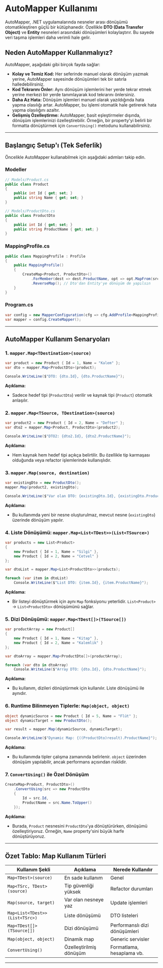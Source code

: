 # AutoMapper Kullanımı

AutoMapper, .NET uygulamalarında nesneler arası dönüşümü otomatikleştiren güçlü bir kütüphanedir. Özellikle **DTO (Data Transfer Object)** ve **Entity** nesneleri arasındaki dönüşümleri kolaylaştırır. Bu sayede veri taşıma işlemleri daha verimli hale gelir.

## Neden AutoMapper Kullanmalıyız?

AutoMapper, aşağıdaki gibi birçok fayda sağlar:

- **Kolay ve Temiz Kod:** Her seferinde manuel olarak dönüşüm yazmak yerine, AutoMapper sayesinde dönüşümleri tek bir satırla halledebilirsiniz.
- **Kod Tekrarını Önler:** Aynı dönüşüm işlemlerini her yerde tekrar etmek yerine merkezi bir yerde tanımlayarak kod tekrarını önlersiniz.
- **Daha Az Hata:** Dönüşüm işlemleri manuel olarak yazıldığında hata yapma olasılığı artar. AutoMapper, bu işlemi otomatik hale getirerek hata yapma olasılığını azaltır.
- **Gelişmiş Özelleştirme:** AutoMapper, basit eşleştirmeler dışında, dönüşüm işlemlerinizi özelleştirebilir. Örneğin, bir property'yi belirli bir formatta dönüştürmek için `ConvertUsing()` metodunu kullanabilirsiniz.

---

## Başlangıç Setup'ı (Tek Seferlik)

Öncelikle AutoMapper kullanabilmek için aşağıdaki adımları takip edin.

### Modeller

```csharp
// Models/Product.cs
public class Product
{
    public int Id { get; set; }
    public string Name { get; set; }
}

// Models/ProductDto.cs
public class ProductDto
{
    public int Id { get; set; }
    public string ProductName { get; set; }
}
```

### MappingProfile.cs

```csharp
public class MappingProfile : Profile
{
    public MappingProfile()
    {
        CreateMap<Product, ProductDto>()
            .ForMember(dest => dest.ProductName, opt => opt.MapFrom(src => src.Name))
            .ReverseMap(); // Dto'dan Entity'ye dönüşüm de yapılsın
    }
}
```

### Program.cs

```csharp
var config = new MapperConfiguration(cfg => cfg.AddProfile<MappingProfile>());
var mapper = config.CreateMapper();
```

---

## AutoMapper Kullanım Senaryoları

### 1. `mapper.Map<TDestination>(source)`

```csharp
var product = new Product { Id = 1, Name = "Kalem" };
var dto = mapper.Map<ProductDto>(product);

Console.WriteLine($"DTO: {dto.Id}, {dto.ProductName}");
```

**Açıklama:**
- Sadece hedef tipi (`ProductDto`) verilir ve kaynak tipi (`Product`) otomatik anlaşılır.

### 2. `mapper.Map<TSource, TDestination>(source)`

```csharp
var product2 = new Product { Id = 2, Name = "Defter" };
var dto2 = mapper.Map<Product, ProductDto>(product2);

Console.WriteLine($"DTO2: {dto2.Id}, {dto2.ProductName}");
```

**Açıklama:**
- Hem kaynak hem hedef tipi açıkça belirtilir. Bu özellikle tip karmaşası olduğunda veya refactor işlemlerinde kullanışlıdır.

### 3. `mapper.Map(source, destination)`

```csharp
var existingDto = new ProductDto();
mapper.Map(product2, existingDto);

Console.WriteLine($"Var olan DTO: {existingDto.Id}, {existingDto.ProductName}");
```

**Açıklama:**
- Bu kullanımda yeni bir nesne oluşturulmaz, mevcut nesne (`existingDto`) üzerinde dönüşüm yapılır.

### 4. Liste Dönüşümü: `mapper.Map<List<TDest>>(List<TSource>)`

```csharp
var products = new List<Product>
{
    new Product { Id = 1, Name = "Silgi" },
    new Product { Id = 2, Name = "Cetvel" }
};

var dtoList = mapper.Map<List<ProductDto>>(products);

foreach (var item in dtoList)
    Console.WriteLine($"List DTO: {item.Id}, {item.ProductName}");
```

**Açıklama:**
- Bir listeyi dönüştürmek için aynı `Map` fonksiyonu yeterlidir. `List<Product>` → `List<ProductDto>` dönüşümünü sağlar.

### 5. Dizi Dönüşümü: `mapper.Map<TDest[]>(TSource[])`

```csharp
var productArray = new Product[]
{
    new Product { Id = 1, Name = "Kitap" },
    new Product { Id = 2, Name = "Kalemlik" }
};

var dtoArray = mapper.Map<ProductDto[]>(productArray);

foreach (var dto in dtoArray)
    Console.WriteLine($"Array DTO: {dto.Id}, {dto.ProductName}");
```

**Açıklama:**
- Bu kullanım, dizileri dönüştürmek için kullanılır. Liste dönüşümü ile aynıdır.

### 6. Runtime Bilinmeyen Tiplerle: `Map(object, object)`

```csharp
object dynamicSource = new Product { Id = 5, Name = "Flüt" };
object dynamicTarget = new ProductDto();

var result = mapper.Map(dynamicSource, dynamicTarget);

Console.WriteLine($"Dynamic Map: {((ProductDto)result).ProductName}");
```

**Açıklama:**
- Bu kullanımda tipler çalışma zamanında belirlenir. `object` üzerinden dönüşüm yapılabilir, ancak performans açısından risklidir.

### 7. `ConvertUsing()` ile Özel Dönüşüm

```csharp
CreateMap<Product, ProductDto>()
    .ConvertUsing(src => new ProductDto
    {
        Id = src.Id,
        ProductName = src.Name.ToUpper()
    });
```

**Açıklama:**
- Burada, `Product` nesnesini `ProductDto`'ya dönüştürürken, dönüşümü özelleştiriyoruz. Örneğin, `Name` property'sini büyük harfe dönüştürüyoruz.

---

## Özet Tablo: Map Kullanım Türleri

| Kullanım Şekli | Açıklama | Nerede Kullanılır |
| --- | --- | --- |
| `Map<TDest>(source)` | En sade kullanım | Genel |
| `Map<TSrc, TDest>(source)` | Tip güvenliği yüksek | Refactor durumları |
| `Map(source, target)` | Var olan nesneye yaz | Update işlemleri |
| `Map<List<TDest>>(List<TSrc>)` | Liste dönüşümü | DTO listeleri |
| `Map<TDest[]>(TSource[])` | Dizi dönüşümü | Performanslı dizi dönüşümleri |
| `Map(object, object)` | Dinamik map | Generic servisler |
| `ConvertUsing()` | Özelleştirilmiş dönüşüm | Formatlama, hesaplama vb. |

---



